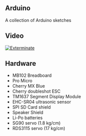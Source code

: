## Arduino

A collection of Arduino sketches

## Video

[![Exterminate](https://img.youtube.com/vi/qQtoHMOePp8/0.jpg)](https://youtu.be/qQtoHMOePp8)

## Hardware

* MB102 Breadboard
* Pro Micro
* Cherry MX Blue
* Cherry doubleshot ESC
* TM1637 Segment Display Module
* EHC-SR04 ultrasonic sensor
* SPI SD Card shield
* Speaker Shield
* Li-Po batteries
* SG90 servo (1.8 kg/cm)
* RDS3115 servo (17 kg/cm)

